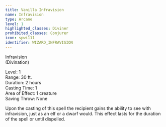 ```yaml
---
title: Vanilla Infravision
name: Infravision
type: Arcane
level: 1
highlighted_classes: Diviner
prohibited_classes: Conjurer
icon: spwi111
identifier: WIZARD_INFRAVISION
---
```

Infravision  
(Divination)  
  
Level: 1  
Range: 30 ft.  
Duration: 2 hours  
Casting Time: 1  
Area of Effect: 1 creature  
Saving Throw: None  
  
Upon the casting of this spell the recipient gains the ability to see with infravision, just as an elf or a dwarf would. This effect lasts for the duration of the spell or until dispelled.  

